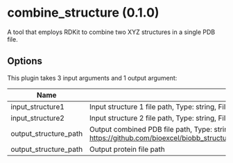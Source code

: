 # combine_structure (0.1.0)

A tool that employs RDKit to combine two XYZ structures in a single PDB file.

## Options

This plugin takes     3     input arguments and 1 output argument:

| Name          | Description             | I/O    | Type   | Default |
|---------------|-------------------------|--------|--------|---------|
| input_structure1 | Input structure 1 file path, Type: string, File type: input, Accepted formats: xyz | Input | File | File |
| input_structure2 | Input structure 2 file path, Type: string, File type: input, Accepted formats: xyz | Input | File | File |
| output_structure_path | Output combined PDB file path, Type: string, File type: output, Accepted formats: pdb, Example file: https://github.com/bioexcel/biobb_structure_utils/raw/master/biobb_structure_utils/test/reference/utils/ref_cat_pdb.pdb | Input | string | string |
| output_structure_path | Output protein file path | Output | File | File |

